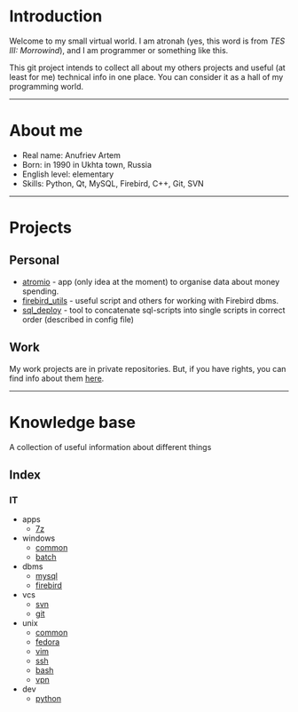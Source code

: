 Introduction
============
Welcome to my small virtual world.
I am atronah (yes, this word is from _TES III: Morrowind_),
and I am programmer or something like this.

This git project intends to collect all about my others projects and useful (at least for me) technical info in one place.
You can consider it as a hall of my programming world.


-----------------


About me
========
- Real name: Anufriev Artem
- Born: in 1990 in Ukhta town, Russia
- English level: elementary
- Skills: Python, Qt, MySQL, Firebird, C++, Git, SVN


-----------------



Projects
========

Personal
--------

- [atromio](https://gitlab.com/atronah/atromio) - app (only idea at the moment) to organise data about money spending.
- [firebird_utils](https://gitlab.com/atronah/firebird_utils) - useful script and others for working with Firebird dbms.
- [sql_deploy](https://gitlab.com/atronah/sql_deploy) - tool to concatenate sql-scripts into single scripts in correct order (described in config file)


Work
----
My work projects are in private repositories.
But, if you have rights, you can find info about them [here](https://gitlab.com/mplus/info).


-----------------


Knowledge base
==============
A collection of useful information about different things

Index
-----
### IT
- apps
    - [7z](it/apps/7z.md)
- windows
    - [common](it/windows/common.md)
    - [batch](it/windows/batch.md)
- dbms
    - [mysql](it/dbms/mysql.md)
    - [firebird](it/dbms/firebird.md)
- vcs
    - [svn](it/vcs/svn.md)
    - [git](it/vcs/git.md)
- unix
    - [common](it/unix/common.md)
    - [fedora](it/unix/fedora.md)
    - [vim](it/unix/vim.md)
    - [ssh](it/unix/ssh.md)
    - [bash](it/unix/bash.md)
    - [vpn](it/unix/vpn.md)
- dev
    - [python](it/dev/python.md)